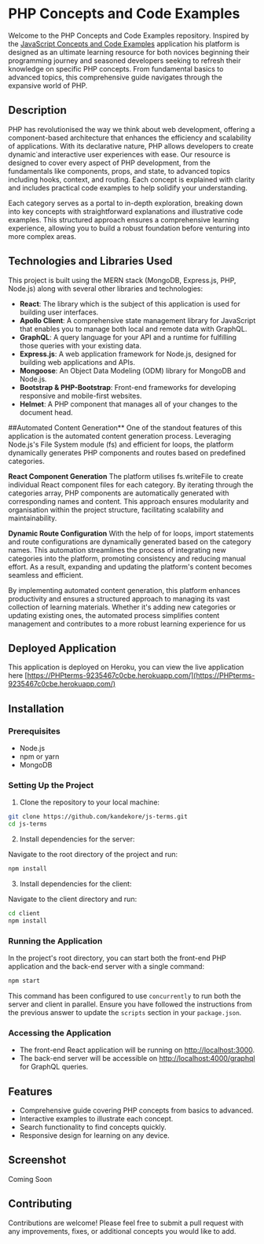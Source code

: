 # PHP Concepts and Code Examples

Welcome to the PHP Concepts and Code Examples repository. Inspired by the [JavaScript Concepts and Code Examples](https://github.com/kandekore/js-terms/tree/main) application his platform is designed as an ultimate learning resource for both novices beginning their programming journey and seasoned developers seeking to refresh their knowledge on specific PHP concepts. From fundamental basics to advanced topics, this comprehensive guide navigates through the expansive world of PHP.

## Description

PHP has revolutionised the way we think about web development, offering a component-based architecture that enhances the efficiency and scalability of applications. With its declarative nature, PHP allows developers to create dynamic˙and interactive user experiences with ease. Our resource is designed to cover every aspect of PHP development, from the fundamentals like components, props, and state, to advanced topics including hooks, context, and routing. Each concept is explained with clarity and includes practical code examples to help solidify your understanding.

Each category serves as a portal to in-depth exploration, breaking down into key concepts with straightforward explanations and illustrative code examples. This structured approach ensures a comprehensive learning experience, allowing you to build a robust foundation before venturing into more complex areas.

## Technologies and Libraries Used

This project is built using the MERN stack (MongoDB, Express.js, PHP, Node.js) along with several other libraries and technologies:

- **React**: The library which is the subject of this application is used for building user interfaces.
- **Apollo Client**: A comprehensive state management library for JavaScript that enables you to manage both local and remote data with GraphQL.
- **GraphQL**: A query language for your API and a runtime for fulfilling those queries with your existing data.
- **Express.js**: A web application framework for Node.js, designed for building web applications and APIs.
- **Mongoose**: An Object Data Modeling (ODM) library for MongoDB and Node.js.
- **Bootstrap & PHP-Bootstrap**: Front-end frameworks for developing responsive and mobile-first websites.
- **Helmet**: A PHP component that manages all of your changes to the document head.

##Automated Content Generation**
One of the standout features of this application is the automated content generation process. Leveraging Node.js's File System module (fs) and efficient for loops, the platform dynamically generates PHP components and routes based on predefined categories.

**React Component Generation**
The platform utilises fs.writeFile to create individual React component files for each category. By iterating through the categories array, PHP components are automatically generated with corresponding names and content. This approach ensures modularity and organisation within the project structure, facilitating scalability and maintainability.

**Dynamic Route Configuration**
With the help of for loops, import statements and route configurations are dynamically generated based on the category names. This automation streamlines the process of integrating new categories into the platform, promoting consistency and reducing manual effort. As a result, expanding and updating the platform's content becomes seamless and efficient.

By implementing automated content generation, this platform enhances productivity and ensures a structured approach to managing its vast collection of learning materials. Whether it's adding new categories or updating existing ones, the automated process simplifies content management and contributes to a more robust learning experience for us

## Deployed Application

This application is deployed on Heroku, you can view the live application here [https://PHPterms-9235467c0cbe.herokuapp.com/](https://PHPterms-9235467c0cbe.herokuapp.com/)
## Installation

### Prerequisites

- Node.js
- npm or yarn
- MongoDB

### Setting Up the Project

1. Clone the repository to your local machine:

```bash
git clone https://github.com/kandekore/js-terms.git
cd js-terms
```

2. Install dependencies for the server:

Navigate to the root directory of the project and run:

```bash
npm install
```

3. Install dependencies for the client:

Navigate to the client directory and run:

```bash
cd client
npm install
```


### Running the Application

In the project's root directory, you can start both the front-end PHP application and the back-end server with a single command:

```bash
npm start
```

This command has been configured to use `concurrently` to run both the server and client in parallel. Ensure you have followed the instructions from the previous answer to update the `scripts` section in your `package.json`.

### Accessing the Application

- The front-end React application will be running on [http://localhost:3000](http://localhost:3000).
- The back-end server will be accessible on [http://localhost:4000/graphql](http://localhost:4000/graphql) for GraphQL queries.

## Features

- Comprehensive guide covering PHP concepts from basics to advanced.
- Interactive examples to illustrate each concept.
- Search functionality to find concepts quickly.
- Responsive design for learning on any device.

## Screenshot

Coming Soon

## Contributing

Contributions are welcome! Please feel free to submit a pull request with any improvements, fixes, or additional concepts you would like to add.

